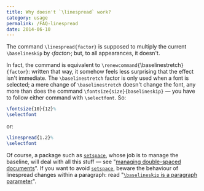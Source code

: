 ```yaml
---
title: Why doesn't `\linespread` work?
category: usage
permalink: /FAQ-linespread
date: 2014-06-10
---
```


The command `\linespread{factor}` is supposed to multiply
the current `\baselineskip` by &lsaquo;_factor_&rsaquo;; but, to all
appearances, it doesn't.

In fact, the command is equivalent to
`\renewcommand{`\baselinestretch`}{factor}`: written that
way, it somehow feels less surprising that the effect isn't immediate.
The `\baselinestretch` factor is only used when a font is selected;
a mere change of `\baselinestretch` doesn't change the font, any
more than does the command
`\fontsize{size}{baselineskip}`&nbsp;&mdash; you have to follow
either command with `\selectfont`.  So:
```latex
\fontsize{10}{12}%
\selectfont
```
or:
```latex
\linespread{1.2}%
\selectfont
```
Of course, a package such as [`setspace`](https://ctan.org/pkg/setspace), whose job is to
manage the baseline, will deal with all this stuff&nbsp;&mdash; see
"[managing double-spaced documents](FAQ-linespace)".  If
you want to avoid [`setspace`](https://ctan.org/pkg/setspace), beware the behaviour of
linespread changes within a paragraph: read 
"[`\baselineskip` is a paragraph parameter](FAQ-baselinepar)".

